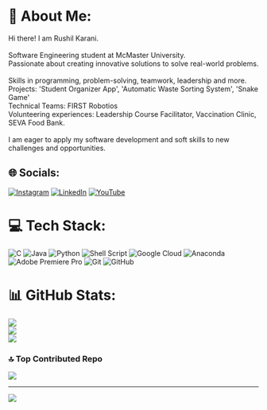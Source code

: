 # 💫 About Me:
Hi there! I am Rushil Karani.<br><br>Software Engineering student at McMaster University.<br>Passionate about creating innovative solutions to solve real-world problems.<br><br>Skills in programming, problem-solving, teamwork, leadership and more.<br>Projects: 'Student Organizer App', 'Automatic Waste Sorting System', 'Snake Game'<br>Technical Teams: FIRST Robotios<br>Volunteering experiences: Leadership Course Facilitator, Vaccination Clinic, SEVA Food Bank.<br><br>I am eager to apply my software development and soft skills to new challenges and opportunities.


## 🌐 Socials:
[![Instagram](https://img.shields.io/badge/Instagram-%23E4405F.svg?logo=Instagram&logoColor=white)](https://instagram.com/rushil.karani) [![LinkedIn](https://img.shields.io/badge/LinkedIn-%230077B5.svg?logo=linkedin&logoColor=white)](https://linkedin.com/in/https://www.linkedin.com/in/rushil-karani/) [![YouTube](https://img.shields.io/badge/YouTube-%23FF0000.svg?logo=YouTube&logoColor=white)](https://youtube.com/@rushil.karani) 

# 💻 Tech Stack:
![C](https://img.shields.io/badge/c-%2300599C.svg?style=for-the-badge&logo=c&logoColor=white) ![Java](https://img.shields.io/badge/java-%23ED8B00.svg?style=for-the-badge&logo=openjdk&logoColor=white) ![Python](https://img.shields.io/badge/python-3670A0?style=for-the-badge&logo=python&logoColor=ffdd54) ![Shell Script](https://img.shields.io/badge/shell_script-%23121011.svg?style=for-the-badge&logo=gnu-bash&logoColor=white) ![Google Cloud](https://img.shields.io/badge/GoogleCloud-%234285F4.svg?style=for-the-badge&logo=google-cloud&logoColor=white) ![Anaconda](https://img.shields.io/badge/Anaconda-%2344A833.svg?style=for-the-badge&logo=anaconda&logoColor=white) ![Adobe Premiere Pro](https://img.shields.io/badge/Adobe%20Premiere%20Pro-9999FF.svg?style=for-the-badge&logo=Adobe%20Premiere%20Pro&logoColor=white) ![Git](https://img.shields.io/badge/git-%23F05033.svg?style=for-the-badge&logo=git&logoColor=white) ![GitHub](https://img.shields.io/badge/github-%23121011.svg?style=for-the-badge&logo=github&logoColor=white)
# 📊 GitHub Stats:
![](https://github-readme-stats.vercel.app/api?username=rushilkarani&theme=radical&hide_border=false&include_all_commits=false&count_private=true)<br/>
![](https://github-readme-streak-stats.herokuapp.com/?user=rushilkarani&theme=radical&hide_border=false)<br/>
![](https://github-readme-stats.vercel.app/api/top-langs/?username=rushilkarani&theme=radical&hide_border=false&include_all_commits=false&count_private=true&layout=compact)

### 🔝 Top Contributed Repo
![](https://github-contributor-stats.vercel.app/api?username=rushilkarani&limit=5&theme=dark&combine_all_yearly_contributions=true)

---
[![](https://visitcount.itsvg.in/api?id=rushilkarani&icon=0&color=0)](https://visitcount.itsvg.in)

<!-- Proudly created with GPRM ( https://gprm.itsvg.in ) -->
